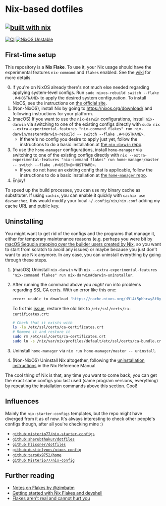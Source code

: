 # Nix-based dotfiles

## [![built with nix](https://builtwithnix.org/badge.svg)](https://builtwithnix.org)

[![CI](https://github.com/DavSanchez/nix-dotfiles/actions/workflows/builds.yml/badge.svg)](https://github.com/DavSanchez/nix-dotfiles/actions/workflows/builds.yml) [![NixOS Unstable](https://img.shields.io/badge/NixOS-unstable-blue.svg?style=flat-square&logo=NixOS&logoColor=white)](https://nixos.org)

## First-time setup

This repository is a **Nix Flake**. To use it, your Nix usage should have the experimental features `nix-command` and `flakes` enabled. See the [wiki](https://wiki.nixos.org/wiki/Flakes) for more details.

0. If you're on NixOS already there's not much else needed regarding applying system-level configs. Run `sudo nixos-rebuild switch --flake .#<HOSTNAME>` to apply the desired system configuration. To install NixOS, see the instructions on [the official site](https://nixos.org/download/).
1. (Non-NixOS), install Nix by going to <https://nixos.org/download/> and following instructions for your platform.
2. (macOS) If you want to use the `nix-darwin` configurations, install `nix-darwin` via switching to one of the existing configs directly with `sudo nix --extra-experimental-features "nix-command flakes" run nix-darwin/master#darwin-rebuild -- switch --flake .#<HOSTNAME>`.
    - If there's no config you desire to apply just yet, follow the instructions to do a basic installation at [the `nix-darwin` repo](https://github.com/LnL7/nix-darwin).
3. To use the `home-manager` configurations, install `home-manager` via switching to one of the existing configs directly with `nix --extra-experimental-features "nix-command flakes" run home-manager/master -- switch --flake .#<USER>@<HOSTNAME>`.
    - If you do not have an existing config that is applicable, follow the instructions to do a basic installation at [the `home-manager` repo](https://nix-community.github.io/home-manager/index.xhtml#ch-nix-flakes).
4. Enjoy!

To speed up the build processes, you can use my binary cache as substituter. If using `cachix`, you can enable it quickly with `cachix use davsanchez`, this would modify your local `~/.config/nix/nix.conf` adding my cache URL and public key.

## Uninstalling

You might want to get rid of the configs and the programs that manage it, either for temporary maintenance reasons (e.g. perhaps you were bit by [macOS Sequoia stepping over the builder users created by Nix](https://github.com/NixOS/nix/issues/10892), so you want to start from scratch to avoid any issues) or maybe because you just don't want to use Nix anymore. In any case, you can uninstall everything by going through these steps.

1. (macOS) Uninstall `nix-darwin` with `nix --extra-experimental-features "nix-command flakes" run nix-darwin#darwin-uninstaller`.
2. After running the command above you _might_ run into problems regarding SSL CA certs. With an error like this one:

    ```sh
    error: unable to download 'https://cache.nixos.org/d9l4i5phhrwy8f0yjp5yj4ri65z9cxzb.narinfo': Problem with the SSL CA cert (path? access rights?) (77)
    ```

    To fix this [issue](https://github.com/NixOS/nix/issues/8771#issuecomment-1662633816), restore the old link to `/etc/ssl/certs/ca-certificates.crt`:

    ```sh
    # Check that it exists with
    ls -la /etc/ssl/certs/ca-certificates.crt
    # Remove it and restore it
    sudo rm /etc/ssl/certs/ca-certificates.crt
    sudo ln -s /nix/var/nix/profiles/default/etc/ssl/certs/ca-bundle.crt /etc/ssl/certs/ca-certificates.crt
    ```

3. Uninstall `home-manager` via `nix run home-manager/master -- uninstall`.
4. (Non-NixOS) Uninstall Nix altogether, following the [uninstallation instructions](https://nix.dev/manual/nix/2.25/installation/uninstall.html) in the Nix Reference Manual.

The cool thing of Nix is that, any time you want to come back, you can get the exact same configs you last used (same program versions, everything) by repeating the installation commands above this section. Cool!

## Influences

Mainly the `nix-starter-configs` templates, but the repo might have diverged from it as of now. It's always interesting to check other people's configs though, after all you're checking mine :)

- [`github:misterio77/nix-starter-configs`](https://github.com/Misterio77/nix-starter-configs)
- [`github:sherubthakur/dotfiles`](https://github.com/sherubthakur/dotfiles)
- [`github:hlissner/dotfiles`](https://github.com/hlissner/dotfiles)
- [`github:dustinlyons/nixos-config`](https://github.com/dustinlyons/nixos-config)
- [`github:tars0x9752/home`](https://github.com/tars0x9752/home)
- [`github:Misterio77/nix-config`](https://github.com/Misterio77/nix-config)

## Further reading

- [Notes on Flakes by @zimbatm](https://zimbatm.com/notes/nixflakes)
- [Getting started with Nix Flakes and devshell](https://yuanwang.ca/posts/getting-started-with-flakes.html)
- [Flakes aren't real and cannot hurt you](https://jade.fyi/blog/flakes-arent-real)
